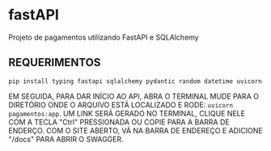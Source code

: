 # fastAPI
Projeto de pagamentos utilizando FastAPI e SQLAlchemy

## REQUERIMENTOS
`pip install typing fastapi sqlalchemy pydantic random datetime uvicorn`

EM SEGUIDA, PARA DAR INÍCIO AO API, ABRA O TERMINAL MUDE PARA O DIRETÓRIO ONDE O ARQUIVO ESTÁ LOCALIZADO E RODE: `uvicorn pagamentos:app`. UM LINK SERÁ GERADO NO TERMINAL, CLIQUE NELE COM A TECLA "Ctrl" PRESSIONADA OU COPIE PARA A BARRA DE ENDERÇO. COM O SITE ABERTO, VÁ NA BARRA DE ENDEREÇO E ADICIONE "/docs" PARA ABRIR O SWAGGER.
